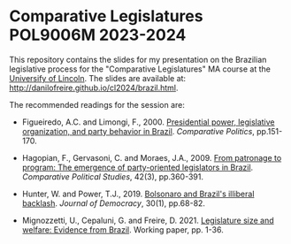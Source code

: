 # Comparative Legislatures POL9006M 2023-2024

This repository contains the slides for my presentation on the Brazilian
legislative process for the "Comparative Legislatures" MA course at the
[Universify of Lincoln](https://www.lincoln.ac.uk/course/polpolma/). The slides
are available at: <http://danilofreire.github.io/cl2024/brazil.html>. 

The recommended readings for the session are:

* Figueiredo, A.C. and Limongi, F., 2000. [Presidential power, legislative
  organization, and party behavior in Brazil](https://doi.org/422395).
  *Comparative Politics*, pp.151-170.

* Hagopian, F., Gervasoni, C. and Moraes, J.A., 2009. [From patronage to
  program: The emergence of party-oriented legislators in
  Brazil](https://doi.org/10.1177%2F0010414008325572). *Comparative Political
  Studies*, 42(3), pp.360-391.

* Hunter, W. and Power, T.J., 2019. [Bolsonaro and Brazil's illiberal
  backlash](https://doi.org/10.1353/jod.2019.0005). *Journal of Democracy*,
  30(1), pp.68-82.

* Mignozzetti, U., Cepaluni, G. and Freire, D. 2021. [Legislature size and
  welfare: Evidence from
  Brazil](https://github.com/umbertomig/legislature-size-welfare/blob/master/article/article.pdf).
  Working paper, pp. 1-36. 
